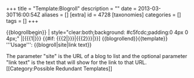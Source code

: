 +++
title = "Template:Blogroll"
description = ""
date = 2013-03-30T16:00:54Z
aliases = []
[extra]
id = 4728
[taxonomies]
categories = []
tags = []
+++

<noinclude>{{blogrollbegin}}</noinclude>
| style="clear:both;background: #c5fcdc;padding:0 4px 0 4px;" |[{{{1|}}} {{#if: {{{2|}}}|{{{2}}}|}}]
<noinclude>{{blogrollend}}{{template}}
'''Usage''':
<nowiki>{{blogroll|site|link text}}</nowiki>

The parameter "site" is the URL of a blog to list and the optional parameter "link text" is the text that will show for the link to that URL.
[[Category:Possible Redundant Templates]]</noinclude>

